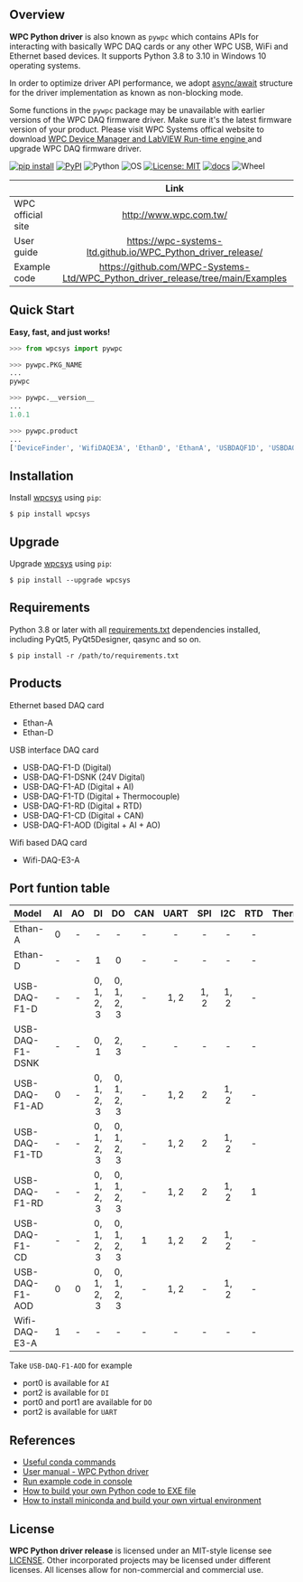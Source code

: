 ## Overview

**WPC Python driver** is also known as `pywpc` which contains APIs for interacting with basically WPC DAQ cards or any other WPC USB, WiFi and Ethernet based devices. It supports Python 3.8 to 3.10 in Windows 10 operating systems.

In order to optimize driver API performance, we adopt [async/await](https://docs.python.org/3/library/asyncio.html) structure for the driver implementation as known as non-blocking mode.

Some functions in the `pywpc` package may be unavailable with earlier versions of the WPC DAQ firmware driver. Make sure it's the latest firmware version of your product. Please visit WPC Systems offical website to download [WPC Device Manager and LabVIEW Run-time engine
](http://www.wpc.com.tw/36039260092584721462-daq1.html) and upgrade WPC DAQ firmware driver.


[![pip install](https://img.shields.io/badge/pip%20install-wpcsys-orange.svg)](https://pypi.org/project/wpcsys/)
[![PyPI](https://img.shields.io/pypi/v/wpcsys)](https://pypi.org/project/wpcsys/)
![Python](https://img.shields.io/badge/Python-3.8%20|%203.9%20|%203.10-blue.svg)
![OS](https://img.shields.io/badge/os-Windows%2010-brown.svg)
[![License: MIT](https://img.shields.io/badge/License-MIT-yellow.svg)](https://opensource.org/licenses/MIT)
[![docs](https://img.shields.io/badge/docs-passing-green.svg)](https://wpc-systems-ltd.github.io/WPC_Python_driver_release/)
![Wheel](https://img.shields.io/pypi/wheel/wpcsys)

|                   |                 Link                                                            |
|:------------------|:-------------------------------------------------------------------------------:|
| WPC official site | http://www.wpc.com.tw/                                                          |
| User guide        | https://wpc-systems-ltd.github.io/WPC_Python_driver_release/                    |
| Example code      | https://github.com/WPC-Systems-Ltd/WPC_Python_driver_release/tree/main/Examples | 

## Quick Start

**Easy, fast, and just works!**

```python
>>> from wpcsys import pywpc

>>> pywpc.PKG_NAME
...
pywpc

>>> pywpc.__version__
...
1.0.1

>>> pywpc.product
...
['DeviceFinder', 'WifiDAQE3A', 'EthanD', 'EthanA', 'USBDAQF1D', 'USBDAQF1AD','USBDAQF1DSNK','USBDAQF1AOD','USBDAQF1TD','USBDAQF1CD','USBDAQF1RD']

```

## Installation

Install [wpcsys](https://pypi.org/project/wpcsys/) using `pip`:

```
$ pip install wpcsys
``` 

## Upgrade

Upgrade [wpcsys](https://pypi.org/project/wpcsys/) using `pip`:

```
$ pip install --upgrade wpcsys
```

## Requirements
Python 3.8 or later with all [requirements.txt](https://github.com/WPC-Systems-Ltd/WPC_Python_driver_release/blob/main/requirements.txt) dependencies installed, including PyQt5, PyQt5Designer, qasync and so on.

```
$ pip install -r /path/to/requirements.txt
```
 
## Products
 
Ethernet based DAQ card
- Ethan-A
- Ethan-D
 
USB interface DAQ card
- USB-DAQ-F1-D (Digital)
- USB-DAQ-F1-DSNK (24V Digital)
- USB-DAQ-F1-AD (Digital + AI)
- USB-DAQ-F1-TD (Digital + Thermocouple)
- USB-DAQ-F1-RD (Digital + RTD)
- USB-DAQ-F1-CD (Digital + CAN)
- USB-DAQ-F1-AOD (Digital + AI + AO)

Wifi based DAQ card
- Wifi-DAQ-E3-A

## Port funtion table

| Model           | AI  | AO | DI         | DO         | CAN | UART | SPI | I2C  | RTD | Thermocouple |
|:----------------|:---:|:--:|:----------:|:----------:|:---:|:----:|:---:|:----:|:---:|:------------:|
| Ethan-A         | 0   | -  | -          | -          |-    |-     |-    |-     | -   |-             |
| Ethan-D         | -   | -  | 1          | 0          |-    |-     |-    |-     | -   |-             |
| USB-DAQ-F1-D    | -   | -  | 0, 1, 2, 3 | 0, 1, 2, 3 |-    |1, 2  |1, 2 | 1, 2 | -   |-             |
| USB-DAQ-F1-DSNK | -   | -  | 0, 1       | 2, 3       |-    |-     |-    |-     | -   |-             |
| USB-DAQ-F1-AD   | 0   | -  | 0, 1, 2, 3 | 0, 1, 2, 3 |-    |1, 2  |2    | 1, 2 | -   |-             |
| USB-DAQ-F1-TD   | -   | -  | 0, 1, 2, 3 | 0, 1, 2, 3 |-    |1, 2  |2    | 1, 2 | -   |1             |
| USB-DAQ-F1-RD   | -   | -  | 0, 1, 2, 3 | 0, 1, 2, 3 |-    |1, 2  |2    | 1, 2 | 1   |-             |
| USB-DAQ-F1-CD   | -   | -  | 0, 1, 2, 3 | 0, 1, 2, 3 |1    |1, 2  |2    | 1, 2 | -   |-             |
| USB-DAQ-F1-AOD  | 0   | 0  | 0, 1, 2, 3 | 0, 1, 2, 3 |-    |1, 2  |-    | 1, 2 | -   |-             |
| Wifi-DAQ-E3-A   | 1   | -  | -          | -          |-    |-     |-    |-     | -   |-             |

Take `USB-DAQ-F1-AOD` for example
- port0 is available for `AI`
- port2 is available for `DI`
- port0 and port1 are available for `DO`
- port2 is available for `UART`

## References

- [Useful conda commands](https://github.com/WPC-Systems-Ltd/WPC_Python_driver_release/wiki/Useful-Conda-Commands)
- [User manual - WPC Python driver](https://wpc-systems-ltd.github.io/WPC_Python_driver_release/)
- [Run example code in console](https://github.com/WPC-Systems-Ltd/WPC_Python_driver_release/wiki/How-to-run-WPC-Python-driver-example-code-in-console)
- [How to build your own Python code to EXE file](https://github.com/WPC-Systems-Ltd/WPC_Python_driver_release/wiki/How-to-build-your-own-Python-code-to-EXE-file)
- [How to install miniconda and build your own virtual environment](https://github.com/WPC-Systems-Ltd/WPC_Python_driver_release/wiki/How-to-install-miniconda-and-build-your-own-virtual-environment) 

## License

**WPC Python driver release** is licensed under an MIT-style license see
[LICENSE](https://github.com/WPC-Systems-Ltd/WPC_Python_driver_release/blob/main/LICENSE). Other incorporated projects may be licensed under different licenses.
All licenses allow for non-commercial and commercial use.
